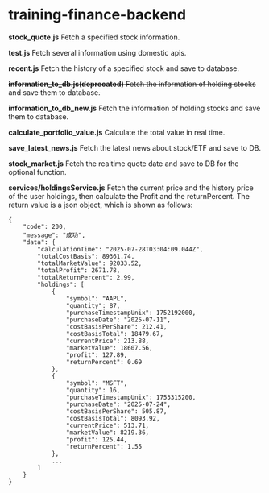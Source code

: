 # training-finance-backend

**stock_quote.js** Fetch a specified stock information.

**test.js** Fetch several information using domestic apis.

**recent.js** Fetch the history of a specified stock and save to database.

~~**information_to_db.js(deprecated)** Fetch the information of holding stocks and save them to database.~~

**information_to_db_new.js** Fetch the information of holding stocks and save them to database.

**calculate_portfolio_value.js** Calculate the total value in real time.

**save_latest_news.js** Fetch the latest news about stock/ETF and save to DB.

**stock_market.js** Fetch the realtime quote date and save to DB for the optional function.

**services/holdingsService.js** Fetch the current price and the history price of the user holdings, then calculate the Profit and the returnPercent.
The return value is a json object, which is shown as follows:
```
{
    "code": 200,
    "message": "成功",
    "data": {
        "calculationTime": "2025-07-28T03:04:09.044Z",
        "totalCostBasis": 89361.74,
        "totalMarketValue": 92033.52,
        "totalProfit": 2671.78,
        "totalReturnPercent": 2.99,
        "holdings": [
            {
                "symbol": "AAPL",
                "quantity": 87,
                "purchaseTimestampUnix": 1752192000,
                "purchaseDate": "2025-07-11",
                "costBasisPerShare": 212.41,
                "costBasisTotal": 18479.67,
                "currentPrice": 213.88,
                "marketValue": 18607.56,
                "profit": 127.89,
                "returnPercent": 0.69
            },
            {
                "symbol": "MSFT",
                "quantity": 16,
                "purchaseTimestampUnix": 1753315200,
                "purchaseDate": "2025-07-24",
                "costBasisPerShare": 505.87,
                "costBasisTotal": 8093.92,
                "currentPrice": 513.71,
                "marketValue": 8219.36,
                "profit": 125.44,
                "returnPercent": 1.55
            },
            ...
        ]
    }
}
```
